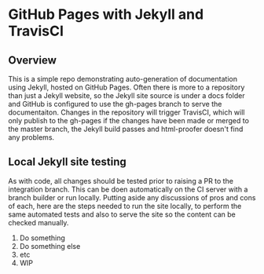 # GitHub Pages with Jekyll and TravisCI

## Overview
This is a simple repo demonstrating auto-generation of documentation using Jekyll, hosted on GitHub Pages. Often there is more to a repository than just a Jekyll website, so the Jekyll site source is under a docs folder and GitHub is configured to use the gh-pages branch to serve the documentaiton. Changes in the repository will trigger TravisCI, which will only publish to the gh-pages if the changes have been made or merged to the master branch, the Jekyll build passes and html-proofer doesn't find any problems. 

## Local Jekyll site testing
As with code, all changes should be tested prior to raising a PR to the integration branch. This can be doen automatically on the CI server with a branch builder or run locally. Putting aside any discussions of pros and cons of each, here are the steps needed to run the site locally, to perform the same automated tests and also to serve the site so the content can be checked manually. 

1. Do something
1. Do something else
1. etc
1. WIP
